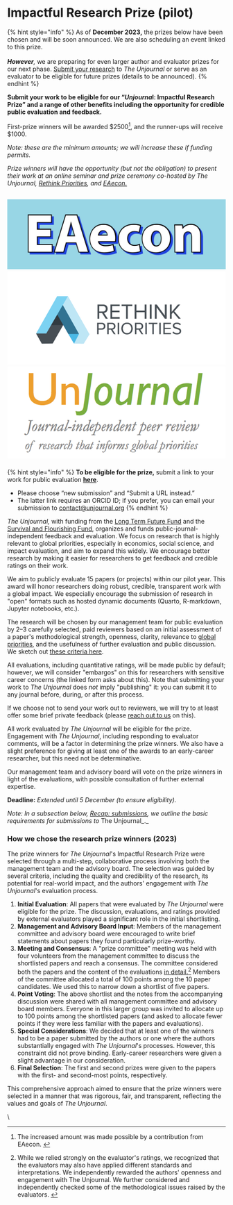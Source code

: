 # Impactful Research Prize (pilot)

{% hint style="info" %}
As of **December 2023,** the prizes below have been chosen and will be soon announced. We are also scheduling an event linked to this prize. \
\
_**However**,_ we are preparing for even larger author and evaluator prizes for our next phase.  [Submit your research](https://airtable.com/applDG6ifmUmeEJ7j/shrcN2cwsXpmnkOL1) to _The Unjournal_ or serve as an evaluator to be eligible for future prizes (details to be announced).&#x20;
{% endhint %}

**Submit your work to be eligible for our “**_**Unjourna**_**l: Impactful Research Prize” and a range of other benefits including the opportunity for credible public evaluation and feedback.**

First-prize winners will be awarded $2500[^1], and the runner-ups will receive $1000.&#x20;

_Note: these are the minimum amounts; we will increase these if funding permits._

_Prize winners will have the opportunity (but not the obligation) to present their work at an online seminar and prize ceremony co-hosted by The Unjournal,_ [_Rethink Priorities_](https://rethinkpriorities.org/)_, and_ [_EAecon._](https://forum.effectivealtruism.org/posts/9gLtXR6KkZEYie8Au/introducing-eaecon-community-building-project)

## <img src="../../.gitbook/assets/image (3) (1).png" alt="" data-size="line"><img src="../../.gitbook/assets/image (7) (1).png" alt="" data-size="line"><img src="../../.gitbook/assets/image (2) (1).png" alt="" data-size="line">



{% hint style="info" %}
**To be eligible for the prize,** submit a link to your work for public evaluation [**here**](https://airtable.com/applDG6ifmUmeEJ7j/shrcN2cwsXpmnkOL1).

* Please choose “new submission” and “Submit a URL instead.”
* The latter link requires an ORCID ID; if you prefer, you can email your submission to [contact@unjournal.org](https://app.gitbook.com/u/Kb2a1KdsgsTOM7ZYPPCIyGkho3Q2)
{% endhint %}

_The Unjournal,_ with funding from the [Long Term Future Fund](https://funds.effectivealtruism.org/funds/far-future) and the [Survival and Flourishing Fund](https://survivalandflourishing.fund/), organizes and funds public-journal-independent feedback and evaluation. We focus on research that is highly relevant to global priorities, especially in economics, social science, and impact evaluation, and aim to expand this widely. We encourage better research by making it easier for researchers to get feedback and credible ratings on their work.

We aim to publicly evaluate 15 papers (or projects) within our pilot year. This award will honor researchers doing robust, credible, transparent work with a global impact. We especially encourage the submission of research in "open" formats such as hosted dynamic documents (Quarto, R-markdown, Jupyter notebooks, etc.).

The research will be chosen by our management team for public evaluation by 2–3 carefully selected, paid reviewers based on an initial assessment of a paper's methodological strength, openness, clarity, relevance to [global priorities](https://effective-giving-marketing.gitbook.io/unjournal-x-ea-and-global-priorities-research/the-field-and-ea-gp-research/what-is-ea-gp-relevant-research), and the usefulness of further evaluation and public discussion. We sketch out [these criteria here](https://effective-giving-marketing.gitbook.io/unjournal-x-ea-and-global-priorities-research/policies-projects-evaluation-workflow/policies-and-templates/considering-projects).

All evaluations, including quantitative ratings, will be made public by default; however, we will consider "embargos" on this for researchers with sensitive career concerns (the linked form asks about this). Note that submitting your work to _The Unjournal_ does _not_ imply "publishing" it: you can submit it to any journal before, during, or after this process.

If we choose not to send your work out to reviewers, we will try to at least offer some brief private feedback (please [reach out to us](https://app.gitbook.com/u/Kb2a1KdsgsTOM7ZYPPCIyGkho3Q2) on this).

All work evaluated by _The Unjournal_ will be eligible for the prize. Engagement with _The Unjournal_, including responding to evaluator comments, will be a factor in determining the prize winners. We also have a slight preference for giving at least one of the awards to an early-career researcher, but this need not be determinative.

Our management team and advisory board will vote on the prize winners in light of the evaluations, with possible consultation of further external expertise.

**Deadline:**  _Extended until 5 December (to ensure eligibility)._

_Note: In a subsection below,_ [_Recap: submissions_](../../policies-projects-evaluation-workflow/recap-submissions.md)_, we outline the basic requirements for submissions to_ The Unjournal_._

### How we chose the research prize winners (2023)

The prize winners for _The Unjournal_'s Impactful Research Prize were selected through a multi-step, collaborative process involving both the management team and the advisory board. The selection was guided by several criteria, including the quality and credibility of the research, its potential for real-world impact, and the authors' engagement with _The Unjournal_'s evaluation process.

1. **Initial Evaluation**: All papers that were evaluated by _The Unjournal_ were eligible for the prize. The discussion, evaluations, and ratings provided by external evaluators played a significant role in the initial shortlisting.&#x20;
2. **Management and Advisory Board Input**: Members of the management committee and advisory board were encouraged to write brief statements about papers they found particularly prize-worthy.&#x20;
3. **Meeting and Consensus**: A "prize committee" meeting was held with four volunteers from the management committee to discuss the shortlisted papers and reach a consensus. The committee considered both the papers and the content of the evaluations [in detail.](#user-content-fn-2)[^2]  Members of the committee allocated a total of 100 points among the 10 paper candidates. We used this to narrow down a shortlist of five papers.&#x20;
4. **Point Voting**: The above shortlist and the notes from the accompanying discussion were shared with all management committee and advisory board members. Everyone in this larger group was invited to allocate up to 100 points among the shortlisted papers (and asked to allocate fewer points if they were less familiar with the papers and evaluations).
5. **Special Considerations**: We decided that at least one of the winners had to be a paper submitted by the authors or one where the authors substantially engaged with _The Unjournal_'s processes. However, this constraint did not prove binding.  Early-career researchers were given a  slight advantage in our consideration.
6. **Final Selection**: The first and second prizes were given to the papers with the first- and second-most points, respectively.

This comprehensive approach aimed to ensure that the prize winners were selected in a manner that was rigorous, fair, and transparent, reflecting the values and goals of _The Unjournal_.

\




[^1]: The increased amount was made possible by a contribution from EAecon.&#x20;

[^2]: While we relied strongly on the evaluator's ratings, we recognized that the evaluators may also have applied different standards and interpretations. We independently rewarded the authors' openness and engagement with The Unjournal. We further considered and independently checked some of the  methodological issues raised by the evaluators.&#x20;

